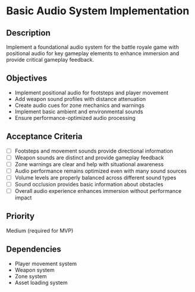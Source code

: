 # Basic Audio System Implementation

## Description

Implement a foundational audio system for the battle royale game with positional audio for key gameplay elements to enhance immersion and provide critical gameplay feedback.

## Objectives

- Implement positional audio for footsteps and player movement
- Add weapon sound profiles with distance attenuation
- Create audio cues for zone mechanics and warnings
- Implement basic ambient and environmental sounds
- Ensure performance-optimized audio processing

## Acceptance Criteria

- [ ] Footsteps and movement sounds provide directional information
- [ ] Weapon sounds are distinct and provide gameplay feedback
- [ ] Zone warnings are clear and help with situational awareness
- [ ] Audio performance remains optimized even with many sound sources
- [ ] Volume levels are properly balanced across different sound types
- [ ] Sound occlusion provides basic information about obstacles
- [ ] Overall audio experience enhances immersion without performance impact

## Priority

Medium (required for MVP)

## Dependencies

- Player movement system
- Weapon system
- Zone system
- Asset loading system
